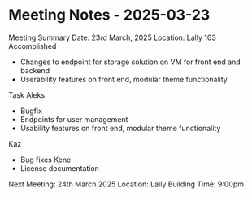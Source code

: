# Meeting Notes - 2025-03-23
Meeting Summary
Date: 23rd March, 2025
Location: Lally 103
Accomplished
* Changes to endpoint for storage solution on VM for front end and backend
* Userability features on front end, modular theme functionality

Task
Aleks
* Bugfix
* Endpoints for user management 
* Usability features on front end, modular theme functionality


Kaz
* Bug fixes 
Kene
* License documentation

Next Meeting: 24th March 2025
Location: Lally Building 
Time: 9:00pm
